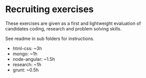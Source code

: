 Recruiting exercises
========

These exercises are given as a first and lightweight evaluation of candidates coding, research and problem solving skills.

See readme in sub folders for instructions.
- html-css: ~3h
- mongo: ~1h
- node-angular: ~1.5h
- research: ~1h
- grunt: ~0.5h
